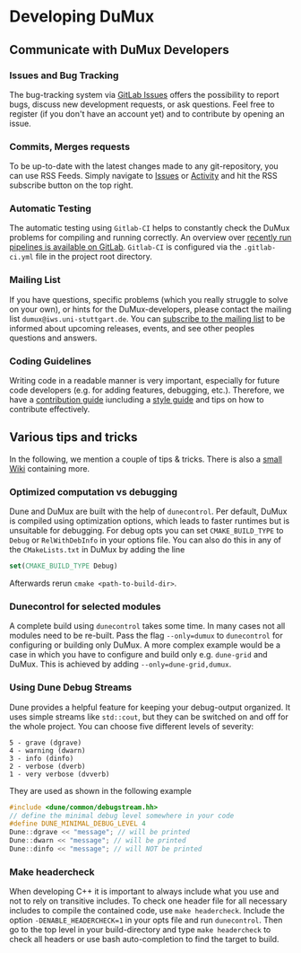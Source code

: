# Developing DuMux

## Communicate with DuMux Developers

### Issues and Bug Tracking
The bug-tracking system via [GitLab Issues](https://git.iws.uni-stuttgart.de/dumux-repositories/dumux/issues)
offers the possibility to report bugs, discuss new development requests, or ask questions.
Feel free to register (if you don't have an account yet) and to contribute by opening an issue.

### Commits, Merges requests
To be up-to-date with the latest changes made to any git-repository, you can use RSS Feeds.
Simply navigate to [Issues](https://git.iws.uni-stuttgart.de/dumux-repositories/dumux/issues)
or [Activity](https://git.iws.uni-stuttgart.de/dumux-repositories/dumux/activity)
and hit the RSS subscribe button on the top right.

### Automatic Testing
The automatic testing using `Gitlab-CI` helps to constantly check the
DuMux problems for compiling and running correctly. An overview over
[recently run pipelines is available on GitLab](https://git.iws.uni-stuttgart.de/dumux-repositories/dumux/-/pipelines).
`Gitlab-CI` is configured via the `.gitlab-ci.yml` file in the project root directory.

### Mailing List
If you have questions, specific problems (which you really struggle to solve on your own),
or hints for the DuMux-developers, please contact the mailing list `dumux@iws.uni-stuttgart.de`.
You can [subscribe to the mailing list](https://listserv.uni-stuttgart.de/mailman/listinfo/dumux)
to be informed about upcoming releases, events, and see other peoples questions and answers.

### Coding Guidelines
Writing code in a readable manner is very important, especially
for future code developers (e.g. for adding features, debugging, etc.).
Therefore, we have a [contribution guide](https://git.iws.uni-stuttgart.de/dumux-repositories/dumux/-/blob/master/CONTRIBUTING.md)
iuncluding a [style guide](https://git.iws.uni-stuttgart.de/dumux-repositories/dumux/-/blob/master/doc/styleguide.md)
and tips on how to contribute effectively.

## Various tips and tricks
In the following, we mention a couple of tips & tricks. There is also
a [small Wiki](https://git.iws.uni-stuttgart.de/dumux-repositories/dumux/-/wikis/home) containing more.

### Optimized computation vs debugging
Dune and DuMux are built with the help of `dunecontrol`.
Per default, DuMux is compiled using optimization options, which leads to faster runtimes but is unsuitable
for debugging. For debug opts you can set `CMAKE_BUILD_TYPE` to `Debug` or `RelWithDebInfo`
in your options file. You can also do this in any of the `CMakeLists.txt` in DuMux by adding the line

```cmake
set(CMAKE_BUILD_TYPE Debug)
```

Afterwards rerun `cmake <path-to-build-dir>`.

### Dunecontrol for selected modules
A complete build using `dunecontrol` takes some time. In many cases not all modules need to be re-built.
Pass the flag `--only=dumux` to `dunecontrol` for configuring or building only DuMux. A more
complex example would be a case in which you have to configure and build only e.g. `dune-grid`
and DuMux. This is achieved by adding `--only=dune-grid,dumux`.

### Using Dune Debug Streams
Dune provides a helpful feature for keeping your debug-output organized.
It uses simple streams like `std::cout`, but they can be switched on and off
for the whole project. You can choose five different levels of severity:

```
5 - grave (dgrave)
4 - warning (dwarn)
3 - info (dinfo)
2 - verbose (dverb)
1 - very verbose (dvverb)
```

They are used as shown in the following example

```cpp
#include <dune/common/debugstream.hh>
// define the minimal debug level somewhere in your code
#define DUNE_MINIMAL_DEBUG_LEVEL 4
Dune::dgrave << "message"; // will be printed
Dune::dwarn << "message"; // will be printed
Dune::dinfo << "message"; // will NOT be printed
```

### Make headercheck

When developing C++ it is important to always include what you use and not to rely on transitive includes.
To check one header file for all necessary includes to compile the contained code, use `make headercheck`.
Include the option `-DENABLE_HEADERCHECK=1` in your opts file and run `dunecontrol`.
Then go to the top level in your build-directory and type `make headercheck` to check all headers
or use bash auto-completion to find the target to build.
